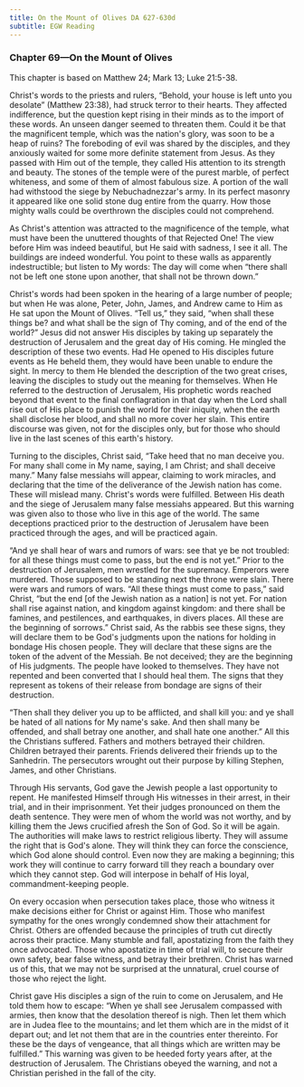 ```yaml
---
title: On the Mount of Olives DA 627-630d
subtitle: EGW Reading
---
```


### Chapter 69—On the Mount of Olives

This chapter is based on Matthew 24; Mark 13; Luke 21:5-38.

Christ's words to the priests and rulers, “Behold, your house is left unto you desolate” (Matthew 23:38), had struck terror to their hearts. They affected indifference, but the question kept rising in their minds as to the import of these words. An unseen danger seemed to threaten them. Could it be that the magnificent temple, which was the nation's glory, was soon to be a heap of ruins? The foreboding of evil was shared by the disciples, and they anxiously waited for some more definite statement from Jesus. As they passed with Him out of the temple, they called His attention to its strength and beauty. The stones of the temple were of the purest marble, of perfect whiteness, and some of them of almost fabulous size. A portion of the wall had withstood the siege by Nebuchadnezzar's army. In its perfect masonry it appeared like one solid stone dug entire from the quarry. How those mighty walls could be overthrown the disciples could not comprehend.

As Christ's attention was attracted to the magnificence of the temple, what must have been the unuttered thoughts of that Rejected One! The view before Him was indeed beautiful, but He said with sadness, I see it all. The buildings are indeed wonderful. You point to these walls as apparently indestructible; but listen to My words: The day will come when “there shall not be left one stone upon another, that shall not be thrown down.”

Christ's words had been spoken in the hearing of a large number of people; but when He was alone, Peter, John, James, and Andrew came to Him as He sat upon the Mount of Olives. “Tell us,” they said, “when shall these things be? and what shall be the sign of Thy coming, and of the end of the world?” Jesus did not answer His disciples by taking up separately the destruction of Jerusalem and the great day of His coming. He mingled the description of these two events. Had He opened to His disciples future events as He beheld them, they would have been unable to endure the sight. In mercy to them He blended the description of the two great crises, leaving the disciples to study out the meaning for themselves. When He referred to the destruction of Jerusalem, His prophetic words reached beyond that event to the final conflagration in that day when the Lord shall rise out of His place to punish the world for their iniquity, when the earth shall disclose her blood, and shall no more cover her slain. This entire discourse was given, not for the disciples only, but for those who should live in the last scenes of this earth's history.

Turning to the disciples, Christ said, “Take heed that no man deceive you. For many shall come in My name, saying, I am Christ; and shall deceive many.” Many false messiahs will appear, claiming to work miracles, and declaring that the time of the deliverance of the Jewish nation has come. These will mislead many. Christ's words were fulfilled. Between His death and the siege of Jerusalem many false messiahs appeared. But this warning was given also to those who live in this age of the world. The same deceptions practiced prior to the destruction of Jerusalem have been practiced through the ages, and will be practiced again.

“And ye shall hear of wars and rumors of wars: see that ye be not troubled: for all these things must come to pass, but the end is not yet.” Prior to the destruction of Jerusalem, men wrestled for the supremacy. Emperors were murdered. Those supposed to be standing next the throne were slain. There were wars and rumors of wars. “All these things must come to pass,” said Christ, “but the end \[of the Jewish nation as a nation\] is not yet. For nation shall rise against nation, and kingdom against kingdom: and there shall be famines, and pestilences, and earthquakes, in divers places. All these are the beginning of sorrows.” Christ said, As the rabbis see these signs, they will declare them to be God's judgments upon the nations for holding in bondage His chosen people. They will declare that these signs are the token of the advent of the Messiah. Be not deceived; they are the beginning of His judgments. The people have looked to themselves. They have not repented and been converted that I should heal them. The signs that they represent as tokens of their release from bondage are signs of their destruction.

“Then shall they deliver you up to be afflicted, and shall kill you: and ye shall be hated of all nations for My name's sake. And then shall many be offended, and shall betray one another, and shall hate one another.” All this the Christians suffered. Fathers and mothers betrayed their children. Children betrayed their parents. Friends delivered their friends up to the Sanhedrin. The persecutors wrought out their purpose by killing Stephen, James, and other Christians.

Through His servants, God gave the Jewish people a last opportunity to repent. He manifested Himself through His witnesses in their arrest, in their trial, and in their imprisonment. Yet their judges pronounced on them the death sentence. They were men of whom the world was not worthy, and by killing them the Jews crucified afresh the Son of God. So it will be again. The authorities will make laws to restrict religious liberty. They will assume the right that is God's alone. They will think they can force the conscience, which God alone should control. Even now they are making a beginning; this work they will continue to carry forward till they reach a boundary over which they cannot step. God will interpose in behalf of His loyal, commandment-keeping people.

On every occasion when persecution takes place, those who witness it make decisions either for Christ or against Him. Those who manifest sympathy for the ones wrongly condemned show their attachment for Christ. Others are offended because the principles of truth cut directly across their practice. Many stumble and fall, apostatizing from the faith they once advocated. Those who apostatize in time of trial will, to secure their own safety, bear false witness, and betray their brethren. Christ has warned us of this, that we may not be surprised at the unnatural, cruel course of those who reject the light.

Christ gave His disciples a sign of the ruin to come on Jerusalem, and He told them how to escape: “When ye shall see Jerusalem compassed with armies, then know that the desolation thereof is nigh. Then let them which are in Judea flee to the mountains; and let them which are in the midst of it depart out; and let not them that are in the countries enter thereinto. For these be the days of vengeance, that all things which are written may be fulfilled.” This warning was given to be heeded forty years after, at the destruction of Jerusalem. The Christians obeyed the warning, and not a Christian perished in the fall of the city.